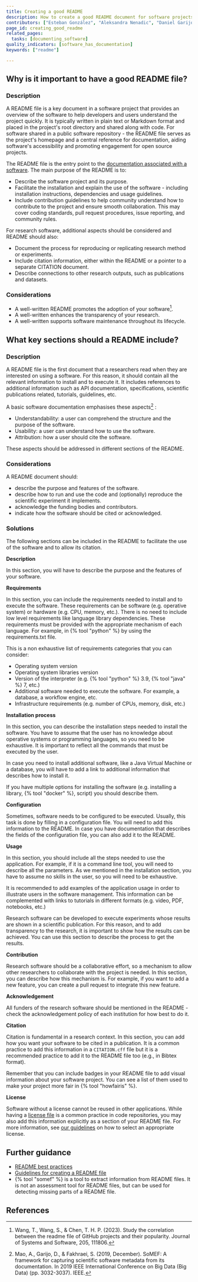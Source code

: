 ```yaml
---
title: Creating a good README
description: How to create a good README document for software projects?
contributors: ["Esteban González", "Aleksandra Nenadic", "Daniel Garijo"]
page_id: creating_good_readme
related_pages:
  tasks: [documenting_software]
quality_indicators: [software_has_documentation]
keywords: ["readme"]

---
```


## Why is it important to have a good README file?

### Description

A README file is a key document in a software project that provides an overview of the software to help developers and users understand the project quickly.
It is typically written in plain text or Markdown format and placed in the project's root directory and shared along with code.
For software shared in a public software repository - the README file serves as the project's homepage and a central reference for documentation, aiding software's accessibility and promoting engagement for open source projects.

The README file is the entry point to the [documentation associated with a software][documenting_software].
The main purpose of the README is to:

- Describe the software project and its purpose.
- Facilitate the installation and explain the use of the software - including installation instructions, 
dependencies and usage guidelines.
- Include contribution guidelines to help community understand how to contribute to the project and ensure smooth collaboration. 
This may cover coding standards, pull request procedures, issue reporting, and community rules.

For research software, additional aspects should be considered and README should also:

- Document the process for reproducing or replicating research method or experiments.
- Include citation information, either within the README or a pointer to a separate CITATION document.
- Describe connections to other research outputs, such as publications and datasets.

### Considerations

- A well-written README promotes the adoption of your software[^1].
- A well-written enhances the transparency of your research.
- A well-written supports software maintenance throughout its lifecycle.

## What key sections should a README include?

### Description 

A README file is the first document that a researchers read when they are interested on using a software. 
For this reason, it should contain all the relevant information to install and to execute it. 
It includes references to additional information such as API documentation, specifications, scientific publications related, tutorials, guidelines, etc.

A basic software documentation emphasises these aspects[^2] :
* Understandability: a user can comprehend the structure and the purpose of the software.
* Usability: a user can understand how to use the software.
* Attribution: how a user should cite the software.

These aspects should be addressed in different sections of the README.

### Considerations

A README document should:

* describe the purpose and features of the software.
* describe how to run and use the code and (optionally) reproduce the scientific experiment it implements. 
* acknowledge the funding bodies and contributors.
* indicate how the software should be cited or acknowledged.

### Solutions

The following sections can be included in the README to facilitate the use of the software and to allow its citation.

**Description**

In this section, you will have to describe the purpose and the features of your software.

**Requirements**

In this section, you can include the requirements needed to install and to execute the software.
These requirements can be software (e.g. operative system) or hardware (e.g. CPU, memory, etc.).
There is no need to include low level requirements like language library dependencies.
These requirements must be provided with the appropriate mechanism of each language.
For example, in {% tool "python" %} by using the requirements.txt file.

This is a non exhaustive list of requirements categories that you can consider:
- Operating system version
- Operating system libraries version 
- Version of the interpreter (e.g. {% tool "python" %} 3.9, {% tool "java" %} 7, etc.)
- Additional software needed to execute the software. For example, a database, a workflow engine, etc.
- Infrastructure requirements (e.g. number of CPUs, memory, disk, etc.)  

**Installation process**

In this section, you can describe the installation steps needed to install the software.
You have to assume that the user has no knowledge about operative systems or programming languages, so you need to be exhaustive.
It is important to reflect all the commands that must be executed by the user.

In case you need to install additional software, like a Java Virtual Machine or a database, you will have to add a link to additional information that describes how to install it.

If you have multiple options for installing the software (e.g. installing a library, {% tool "docker" %}, script) you should describe them.

**Configuration**

Sometimes, software needs to be configured to be executed.
Usually, this task is done by filling in a configuration file.
You will need to add this information to the README.
In case you have documentation that describes the fields of the configuration file, you can also add it to the README.

**Usage**

In this section, you should include all the steps needed to use the application.
For example, if it is a command line tool, you will need to describe all the parameters.
As we mentioned in the installation section, you have to assume no skills in the user, so you will need to be exhaustive.

It is recommended to add examples of the application usage in order to illustrate users in the software management.
This information can be complemented with links to tutorials in different formats (e.g. video, PDF, notebooks, etc.)

Research software can be developed to execute experiments whose results are shown in a scientific publication.
For this reason, and to add transparency to the research, it is important to show how the results can be achieved.
You can use this section to describe the process to get the results.

**Contribution**

Research software should be a collaborative effort, so a mechanism to allow other researchers to collaborate with the project is needed.
In this section, you can describe how this mechanism is.
For example, if you want to add a new feature, you can create a pull request to integrate this new feature.

**Acknowledgement**

All funders of the research software should be mentioned in the README - check the acknowledgement policy of each institution for how best to do it.

**Citation**

Citation is fundamental in a research context.
In this section, you can add how you want your software to be cited in a publication.
It is a common practice to add this information in a `CITATION.cff` file but it is a recommended practice to add it to the README file too (e.g., in Bibtex format).

Remember that you can include badges in your README file to add visual information about your software project.
You can see a list of them used to make your project more fair in {% tool "howfairis" %}.

**License**

Software without a license cannot be reused in other applications.
While having a [license file](https://everse.software/RSQKit/licensing_software) is a common practice in code repositories, you may also add this information explicitly as a section of your README file.
For more information, see [our guidelines](https://everse.software/RSQKit/licensing_software) on how to select an appropriate license.


## Further guidance
* [README best practices](https://tilburgsciencehub.com/topics/collaborate-share/share-your-work/content-creation/readme-best-practices/)
* [Guidelines for creating a README file](https://data.4tu.nl/s/documents/Guidelines_for_creating_a_README_file.pdf)
* {% tool "somef" %} is a tool to extract information from README files. It is not an assessment tool for README files, but can be used for detecting missing parts of a README file. 

## References
[^1]:Wang, T., Wang, S., & Chen, T. H. P. (2023). Study the correlation between the readme file of GitHub projects and their popularity. Journal of Systems and Software, 205, 111806.
[^2]: Mao, A., Garijo, D., & Fakhraei, S. (2019, December). SoMEF: A framework for capturing scientific software metadata from its documentation. In 2019 IEEE International Conference on Big Data (Big Data) (pp. 3032-3037). IEEE.

[documenting_software]: ./documenting_software